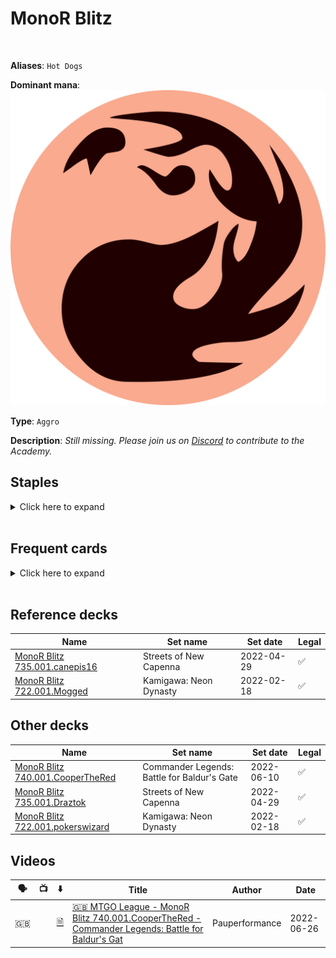 <!-- This page is automatically generated by Myr: do not update it manually. -->
<!-- Changes directly applied here will be lost. -->
<!-- If you plan to update this page, please update the template at https://github.com/Pauperformance/pauperformance-bot -->
<!-- Templates can be found under pauperformance-bot/resources/templates/ -->
# MonoR Blitz
<br/>

**Aliases**: `Hot Dogs`


**Dominant mana**: <img src="../resources/images/mana/R.png" class="dominant-mana-icon"/>

**Type**: `Aggro`

**Description**: _Still missing. Please join us on [Discord](https://discord.gg/fYQbpjjkQ3) to contribute to the Academy._


## **Staples**

<details>
  <summary>Click here to expand</summary>
<a href="https://scryfall.com/card/mm2/8/apostles-blessing"><img src="https://cards.scryfall.io/normal/front/f/d/fdfbc07e-d726-4d42-9394-6aa0f5fc3a3a.jpg" class="archetype-card rounded-image"/></a>
<a href="https://scryfall.com/card/jmp/338/kiln-fiend"><img src="https://cards.scryfall.io/normal/front/6/c/6c957c94-3d2d-4b98-8990-cd8909462081.jpg" class="archetype-card rounded-image"/></a>
<a href="https://scryfall.com/card/mh1/134/lava-dart"><img src="https://cards.scryfall.io/normal/front/b/1/b16dd041-451d-4914-8c46-aa315a90d802.jpg" class="archetype-card rounded-image"/></a>
<a href="https://scryfall.com/card/clb/463/mountain"><img src="https://c1.scryfall.com/file/scryfall-cards/normal/front/0/a/0ab63e49-0869-4c7c-a033-d8e50032dd13.jpg" class="archetype-card rounded-image"/></a>
<a href="https://scryfall.com/card/mm2/149/mutagenic-growth"><img src="https://cards.scryfall.io/normal/front/2/e/2e0861a2-1858-47af-8154-20a977c2b298.jpg" class="archetype-card rounded-image"/></a>
</details><br/>



## **Frequent cards**

<details>
  <summary>Click here to expand</summary>
<a href="https://scryfall.com/card/mid/140/festival-crasher"><img src="https://cards.scryfall.io/normal/front/6/2/626b0477-6165-443a-8a75-dfeac26ac9f9.jpg" class="archetype-card rounded-image"/></a>
<a href="https://scryfall.com/card/jud/89/flaring-pain"><img src="https://c1.scryfall.com/file/scryfall-cards/normal/front/e/e/eeb5c96a-1d16-459d-9968-ced9a8f1c520.jpg" class="archetype-card rounded-image"/></a>
<a href="https://scryfall.com/card/clu/141/lightning-bolt"><img src="https://cards.scryfall.io/normal/front/7/7/77c6fa74-5543-42ac-9ead-0e890b188e99.jpg" class="archetype-card rounded-image"/></a>
<a href="https://scryfall.com/card/2xm/208/manamorphose"><img src="https://cards.scryfall.io/normal/front/f/a/faf9070e-14be-4ce5-a19a-6addc79359c1.jpg" class="archetype-card rounded-image"/></a>
<a href="https://scryfall.com/card/ema/142/pyroblast"><img src="https://cards.scryfall.io/normal/front/b/0/b029eb9a-dd7a-40c2-96c4-0063d9cc002c.jpg" class="archetype-card rounded-image"/></a>
<a href="https://scryfall.com/card/cmm/264/temur-battle-rage"><img src="https://cards.scryfall.io/normal/front/3/7/375bc646-942e-4bf5-9c71-2c5471828e35.jpg" class="archetype-card rounded-image"/></a>
</details><br/>



## **Reference decks**

| Name | Set name | Set date | Legal |
| -----| -------- | -------- | ----- |
| [MonoR Blitz 735.001.canepis16](https://www.mtggoldfish.com/deck/4871314) | Streets of New Capenna | 2022-04-29 | ✅ |
| [MonoR Blitz 722.001.Mogged](https://www.mtggoldfish.com/deck/4870881) | Kamigawa: Neon Dynasty | 2022-02-18 | ✅ |




## **Other decks**

| Name | Set name | Set date | Legal |
| -----| -------- | -------- | ----- |
| [MonoR Blitz 740.001.CooperTheRed](https://www.mtggoldfish.com/deck/4898421) | Commander Legends: Battle for Baldur's Gate | 2022-06-10 | ✅ |
| [MonoR Blitz 735.001.Draztok](https://www.mtggoldfish.com/deck/4796534) | Streets of New Capenna | 2022-04-29 | ✅ |
| [MonoR Blitz 722.001.pokerswizard](https://www.mtggoldfish.com/deck/4795053) | Kamigawa: Neon Dynasty | 2022-02-18 | ✅ |




## **Videos**

| 🗣️ | 📺 | ⬇️ | Title | Author | Date |
| -- | -- | -- | ---- | ------ | ---- |
| 🇬🇧 | <i class="fa-brands fa-youtube"></i> | <a href="https://www.mtggoldfish.com/deck/4898421" target="_blank">🗎</a> | <a href="https://www.youtube.com/watch?v=56h3PRcTn9M" target="_blank">🇬🇧 MTGO League - MonoR Blitz 740.001.CooperTheRed - Commander Legends: Battle for Baldur's Gat</a> | Pauperformance | 2022-06-26   |



